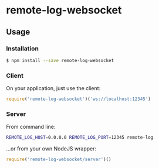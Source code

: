 # remote-log-websocket

## Usage

### Installation

```bash
$ npm install --save remote-log-websocket
```

### Client

On your application, just use the client:

```js
require('remote-log-websocket')('ws://localhost:12345')
```

### Server

From command line:

```bash
REMOTE_LOG_HOST=0.0.0.0 REMOTE_LOG_PORT=12345 remote-log
```

...or from your own NodeJS wrapper:

```js
require('remote-log-websocket/server')()
```
